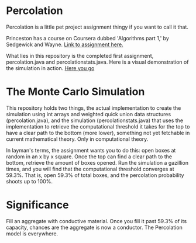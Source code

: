 # Percolation

Percolation is a little pet project assignment thingy if you want to call it that. 

Princeston has a course on Coursera dubbed 'Algorithms part 1,' by Sedgewick and Wayne. [Link to assignment here.](https://coursera.cs.princeton.edu/algs4/assignments/percolation/specification.php)

What lies in this repository is the completed first assignment, percolation.java and percolationstats.java. 
Here is a visual demonstration of the simulation in action. 
[Here you go](https://www.youtube.com/watch?v=SnhFvP3PnFs)



# The Monte Carlo Simulation 

This repository holds two things, the actual implementation to create the simulation using int arrays and weighted quick union data structures
(percolation.java), and the simulation (percolationstats.java) that uses the implementation to retrieve the computational
threshold it takes for the top to have a clear path to the bottom (more lower), something not yet fetchable in current
mathematical theory. Only in computational theory. 

In layman's terms, the assignment wants you to do this: open boxes at random in an x by x square. Once the top can find a clear path to the bottom, retrieve the amount of boxes opened. Run the simulation a gazillion times, and you will find that the computational threshold converges at 59.3%.
That is, open 59.3% of total boxes, and the percolation probability shoots up to 100%. 

# Significance

Fill an aggregate with conductive material. Once you fill it past 59.3% of its capacity, chances are the aggregate is now a conductor. The Percolation model is everywhere. 
